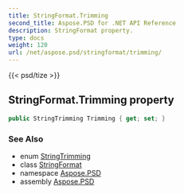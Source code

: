 ```yaml
---
title: StringFormat.Trimming
second_title: Aspose.PSD for .NET API Reference
description: StringFormat property. 
type: docs
weight: 120
url: /net/aspose.psd/stringformat/trimming/
---
```

{{< psd/tize >}}
## StringFormat.Trimming property

```csharp
public StringTrimming Trimming { get; set; }
```

### See Also

* enum [StringTrimming](../../stringtrimming/)
* class [StringFormat](../)
* namespace [Aspose.PSD](../../stringformat/)
* assembly [Aspose.PSD](../../../)


